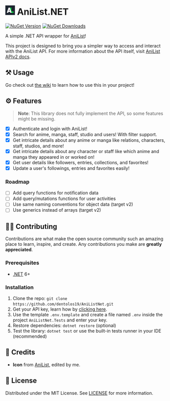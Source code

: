 <h1>
    <img src="docs/icon.png" alt="Icon" height="30">
    <span>AniList.NET</span>
</h1>

[![NuGet Version](https://img.shields.io/nuget/v/AniListNet?logo=nuget)](https://nuget.org/packages/AniListNet)
[![NuGet Downloads](https://img.shields.io/nuget/dt/AniListNet)](https://nuget.org/packages/AniListNet)

A simple .NET API wrapper for [AniList](https://anilist.co)!

This project is designed to bring you a simpler way to access and interact with the AniList API. For more information
about the API itself, visit [AniList APIv2 docs](https://anilist.gitbook.io/anilist-apiv2-docs).

## ⚒️ Usage

Go check out [the wiki](https://github.com/dentolos19/AniListNet/wiki) to learn how to use this in your project!

## ⚙️ Features

> **Note**: This library does not fully implement the API, so some features might be missing.

- [x] Authenticate and login with AniList!
- [x] Search for anime, manga, staff, studio and users! With filter support.
- [x] Get intricate details about any anime or manga like relations, characters, staff, studios, and more!
- [x] Get intricate details about any character or staff like which anime and manga they appeared in or worked on!
- [x] Get user details like followers, entries, collections, and favorites!
- [x] Update a user's followings, entries and favorites easily!

### Roadmap

- [ ] Add query functions for notification data
- [ ] Add query/mutations functions for user activities
- [ ] Use same naming conventions for object data (target v2)
- [ ] Use generics instead of arrays (target v2)

## 🧑‍💻 Contributing

Contributions are what make the open source community such an amazing place to learn, inspire, and create. Any contributions you make are **greatly appreciated**.

### Prerequisites

- [.NET](https://dot.net) 6+

### Installation

1. Clone the repo: `git clone https://github.com/dentolos19/AniListNet.git`
2. Get your API key, learn how by [clicking here](https://github.com/dentolos19/AniListNet/wiki/Tutorials#authenticating-with-anilist).
3. Use the template `.env.template` and create a file named `.env` inside the project `AniListNet.Tests` and enter your key.
4. Restore dependencies: `dotnet restore` (optional)
5. Test the library: `dotnet test` or use the built-in tests runner in your IDE (recommended)

## 💖 Credits

- **Icon** from [AniList](https://anilist.co), edited by me.

## 📜 License

Distributed under the MIT License. See [LICENSE](LICENSE) for more information.